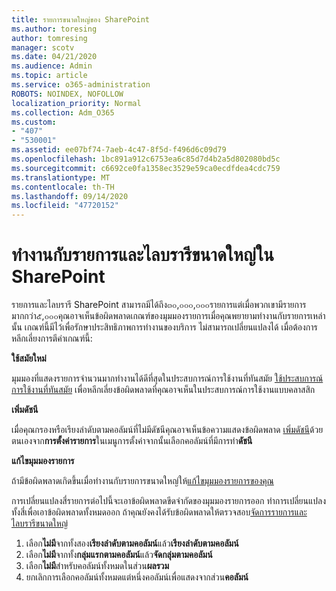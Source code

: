 ```yaml
---
title: รายการขนาดใหญ่ของ SharePoint
ms.author: toresing
author: tomresing
manager: scotv
ms.date: 04/21/2020
ms.audience: Admin
ms.topic: article
ms.service: o365-administration
ROBOTS: NOINDEX, NOFOLLOW
localization_priority: Normal
ms.collection: Adm_O365
ms.custom:
- "407"
- "530001"
ms.assetid: ee07bf74-7aeb-4c47-8f5d-f496d6c09d79
ms.openlocfilehash: 1bc891a912c6753ea6c85d7d4b2a5d802080bd5c
ms.sourcegitcommit: c6692ce0fa1358ec3529e59ca0ecdfdea4cdc759
ms.translationtype: MT
ms.contentlocale: th-TH
ms.lasthandoff: 09/14/2020
ms.locfileid: "47720152"
---
```

# <a name="work-with-large-lists-and-libraries-in-sharepoint"></a>ทำงานกับรายการและไลบรารีขนาดใหญ่ใน SharePoint

รายการและไลบรารี SharePoint สามารถมีได้ถึง๓๐,๐๐๐,๐๐๐รายการแต่เมื่อพวกเขามีรายการมากกว่า๕,๐๐๐คุณอาจเห็นข้อผิดพลาดเกณฑ์ของมุมมองรายการเมื่อคุณพยายามทำงานกับรายการเหล่านั้น เกณฑ์นี้มีไว้เพื่อรักษาประสิทธิภาพการทำงานของบริการ ไม่สามารถเปลี่ยนแปลงได้ เมื่อต้องการหลีกเลี่ยงการตีค่าเกณฑ์นี้:

**ใช้สมัยใหม่**

มุมมองที่แสดงรายการจำนวนมากทำงานได้ดีที่สุดในประสบการณ์การใช้งานที่ทันสมัย [ใช้ประสบการณ์การใช้งานที่ทันสมัย](https://support.office.com/article/66dac24b-4177-4775-bf50-3d267318caa9) เพื่อหลีกเลี่ยงข้อผิดพลาดที่คุณอาจเห็นในประสบการณ์การใช้งานแบบคลาสสิก

**เพิ่มดัชนี**

เมื่อคุณกรองหรือเรียงลำดับตามคอลัมน์ที่ไม่มีดัชนีคุณอาจเห็นข้อความแสดงข้อผิดพลาด [เพิ่มดัชนี](https://support.office.com/article/f3f00554-b7dc-44d1-a2ed-d477eac463b0)ด้วยตนเองจาก**การตั้งค่ารายการ**ในเมนูการตั้งค่าจากนั้นเลือกคอลัมน์ที่มีการทำ**ดัชนี**

**แก้ไขมุมมองรายการ**

ถ้ามีข้อผิดพลาดเกิดขึ้นเมื่อทำงานกับรายการขนาดใหญ่ให้[แก้ไขมุมมองรายการของคุณ](https://support.office.com/article/15916903-e79a-423f-b4e2-02d37e1ff372)

การเปลี่ยนแปลงสี่รายการต่อไปนี้จะเอาข้อผิดพลาดขีดจำกัดของมุมมองรายการออก ทำการเปลี่ยนแปลงทั้งสี่เพื่อเอาข้อผิดพลาดทั้งหมดออก ถ้าคุณยังคงได้รับข้อผิดพลาดให้ตรวจสอบ[จัดการรายการและไลบรารีขนาดใหญ่](https://support.office.com/article/B8588DAE-9387-48C2-9248-C24122F07C59)

1. เลือก**ไม่มี**จากทั้งสอง**เรียงลำดับตามคอลัมน์**แล้ว**เรียงลำดับตามคอลัมน์**
2. เลือก**ไม่มี**จากทั้ง**กลุ่มแรกตามคอลัมน์**แล้ว**จัดกลุ่มตามคอลัมน์**
3. เลือก**ไม่มี**สำหรับคอลัมน์ทั้งหมดในส่วน**ผลรวม**
4. ยกเลิกการเลือกคอลัมน์ทั้งหมดแต่หนึ่งคอลัมน์เพื่อแสดงจากส่วน**คอลัมน์**


